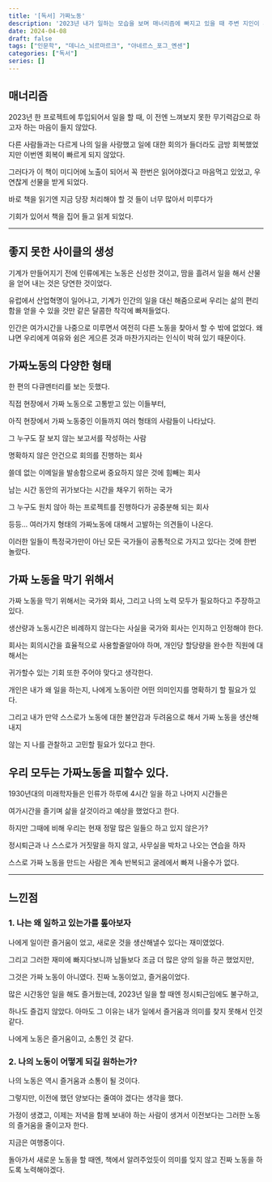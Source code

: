 ```yaml
---
title: '[독서] 가짜노동'
description: '2023년 내가 일하는 모습을 보며 매너리즘에 빠지고 있을 때 주변 지인이 추천해준 책이다.'
date: 2024-04-08
draft: false
tags: ["인문학", "데니스_뇌르마르크", "아네르스_포그_옌센"]
categories: ["독서"]
series: []
---
```

## 매너리즘
2023년 한 프로젝트에 투입되어서 일을 할 때, 이 전엔 느껴보지 못한 무기력감으로 하고자 하는 마음이 들지 않았다.  

다른 사람들과는 다르게 나의 일을 사랑했고 일에 대한 회의가 들더라도 금방 회복했었지만 이번엔 회복이 빠르게 되지 않았다.  

그러다가 이 책이 미디어에 노출이 되어서 꼭 한번은 읽어야겠다고 마음먹고 있었고, 우연찮게 선물을 받게 되었다.

바로 책을 읽기엔 지금 당장 처리해야 할 것 들이 너무 많아서 미루다가    

기회가 있어서 책을 집어 들고 읽게 되었다.

---

## 좋지 못한 사이클의 생성
기계가 만들어지기 전에 인류에게는 노동은 신성한 것이고, 땀을 흘려서 일을 해서 산물을 얻어 내는 것은 당연한 것이었다.  

유럽에서 산업혁명이 일어나고, 기계가 인간의 일을 대신 해줌으로써 우리는 삶의 편리함을 얻을 수 있을 것만 같은 달콤한 착각에 빠져들었다.  

인간은 여가시간을 나중으로 미루면서 여전히 다른 노동을 찾아서 할 수 밖에 없었다. 왜냐면 우리에게 여유와 쉼은 게으른 것과 마찬가지라는 인식이 박혀 있기 때문이다.  

## 가짜노동의 다양한 형태
한 편의 다큐멘터리를 보는 듯했다.  

직접 현장에서 가짜 노동으로 고통받고 있는 이들부터,    

아직 현장에서 가짜 노동중인 이들까지 여러 형태의 사람들이 나타났다.  

그 누구도 잘 보지 않는 보고서를 작성하는 사람  

명확하지 않은 안건으로 회의를 진행하는 회사  

쓸데 없는 이메일을 발송함으로써 중요하지 않은 것에 힘빼는 회사  

남는 시간 동안의 귀가보다는 시간을 채우기 위하는 국가  

그 누구도 원치 않아 하는 프로젝트를 진행하다가 공중분해 되는 회사 

등등... 여러가지 형태의 가짜노동에 대해서 고발하는 의견들이 나온다.  

이러한 일들이 특정국가만이 아닌 모든 국가들이 공통적으로 가지고 있다는 것에 한번 놀랐다.

## 가짜 노동을 막기 위해서
가짜 노동을 막기 위해서는 국가와 회사, 그리고 나의 노력 모두가 필요하다고 주장하고 있다.  

생산량과 노동시간은 비례하지 않는다는 사실을 국가와 회사는 인지하고 인정해야 한다.  

회사는 회의시간을 효율적으로 사용할줄알아야 하며, 개인당 할당량을 완수한 직원에 대해서는  

귀가할수 있는 기회 또한 주어야 맞다고 생각한다.  

개인은 내가 왜 일을 하는지, 나에게 노동이란 어떤 의미인지를 명확하기 할 필요가 있다.  

그리고 내가 만약 스스로가 노동에 대한 불안감과 두려움으로 해서 가짜 노동을 생산해 내지  

않는 지 나를 관찰하고 고민할 필요가 있다고 한다.  

## 우리 모두는 가짜노동을 피할수 있다.
1930년대의 미래학자들은 인류가 하루에 4시간 일을 하고 나머지 시간들은  

여가시간을 즐기며 삶을 살것이라고 예상을 했었다고 한다.  

하지만 그때에 비해 우리는 현재 정말 많은 일들으 하고 있지 않은가?  

정시퇴근과 나 스스로가 거짓말을 하지 않고, 사무실을 박차고 나오는 연습을 하자  

스스로 가짜 노동을 만드는 사람은 계속 반복되고 굴레에서 빠져 나올수가 없다.  

---
## 느낀점
### 1. 나는 왜 일하고 있는가를 톺아보자
나에게 일이란 즐거움이 었고, 새로운 것을 생산해낼수 있다는 재미였었다.  

그리고 그러한 재미에 빠지다보니까 남들보다 조금 더 많은 양의 일을 하곤 했었지만,  

그것은 가짜 노동이 아니였다. 진짜 노동이었고, 즐거움이었다.  

많은 시간동안 일을 해도 즐거웠는데, 2023년 일을 할 때엔 정시퇴근임에도 불구하고,  

하나도 즐겁지 않았다. 아마도 그 이유는 내가 일에서 즐거움과 의미를 찾지 못해서 인것같다.  

나에게 노동은 즐거움이고, 소통인 것 같다.

### 2. 나의 노동이 어떻게 되길 원하는가?
나의 노동은 역시 즐거움과 소통이 될 것이다.  

그렇지만, 이전에 했던 양보다는 줄여야 겠다는 생각을 했다.  

가정이 생겼고, 이제는 저녁을 함께 보내야 하는 사람이 생겨서 이전보다는 그러한 노동의 즐거움을 줄이고자 한다.  

지금은 여행중이다.  

돌아가서 새로운 노동을 할 때엔, 책에서 알려주었듯이 의미를 잊지 않고 진짜 노동을 하도록 노력해야겠다.  

